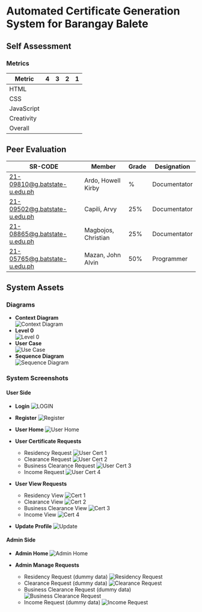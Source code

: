 # Automated Certificate Generation System for Barangay Balete

## Self Assessment

### Metrics
| Metric     | 4    | 3    | 2    | 1    |
|------------|------|------|------|------|
| HTML       |      |      |      |      |
| CSS        |      |      |      |      |
| JavaScript |      |      |      |      |
| Creativity |      |      |      |      |
| Overall    |      |      |      |      |

## Peer Evaluation

| SR-CODE                        | Member              | Grade | Designation  |
|-------------------------------|---------------------|-------|--------------|
| 21-09810@g.batstate-u.edu.ph   | Ardo, Howell Kirby  | %     | Documentator |
| 21-09502@g.batstate-u.edu.ph   | Capili, Arvy        | 25%   | Documentator |
| 21-08865@g.batstate-u.edu.ph   | Magbojos, Christian | 25%   | Documentator |
| 21-05765@g.batstate-u.edu.ph   | Mazan, John Alvin   | 50%   | Programmer   |

## System Assets

### Diagrams
- **Context Diagram**<br>
![Context Diagram](https://github.com/JohnAlvinMazan/FINALS/blob/main/assests/DFD.png)<br>
- **Level 0**<br>
![Level 0](https://github.com/JohnAlvinMazan/FINALS/blob/main/assests/lvl0.png)<br>
- **User Case**<br>
![Use Case](https://github.com/JohnAlvinMazan/FINALS/blob/main/assests/User%20Case.png)<br>
- **Sequence Diagram**<br>
![Sequence Diagram](https://github.com/JohnAlvinMazan/FINALS/blob/main/assests/Sequence.png)<br>

### System Screenshots

#### User Side
- **Login**
  ![LOGIN](https://github.com/JohnAlvinMazan/FINALS/blob/main/assests/Login.png)
  
- **Register**
  ![Register](https://github.com/JohnAlvinMazan/FINALS/blob/main/assests/Register.png)

- **User Home**
  ![User Home](https://github.com/JohnAlvinMazan/FINALS/blob/main/assests/User%20Page.png)
  
- **User Certificate Requests**
  - Residency Request
    ![User Cert 1](https://github.com/JohnAlvinMazan/FINALS/blob/main/assests/Residency%20Request.png)
  - Clearance Request
    ![User Cert 2](https://github.com/JohnAlvinMazan/FINALS/blob/main/assests/Clearance%20Request.png)
  - Business Clearance Request
    ![User Cert 3](https://github.com/JohnAlvinMazan/FINALS/blob/main/assests/Business%20Clearance%20Request.png)
  - Income Request
    ![User Cert 4](https://github.com/JohnAlvinMazan/FINALS/blob/main/assests/Income%20Request.png)

- **User View Requests**
  - Residency View
    ![Cert 1](https://github.com/JohnAlvinMazan/FINALS/blob/main/assests/Residency%20View.png)
  - Clearance View
    ![Cert 2](https://github.com/JohnAlvinMazan/FINALS/blob/main/assests/Clearance%20View.png)
  - Business Clearance View
    ![Cert 3](https://github.com/JohnAlvinMazan/FINALS/blob/main/assests/Business%20Clearance%20View.png)
  - Income View
    ![Cert 4](https://github.com/JohnAlvinMazan/FINALS/blob/main/assests/Income%20View.png)

- **Update Profile**
  ![Update](https://github.com/JohnAlvinMazan/FINALS/blob/main/assests/Update.png)

#### Admin Side
- **Admin Home**
  ![Admin Home](https://github.com/JohnAlvinMazan/FINALS/blob/main/assests/Admin%20Page.png)

- **Admin Manage Requests**
  - Residency Request (dummy data)
    ![Residency Request](https://github.com/JohnAlvinMazan/FINALS/blob/main/assests/Residency%20Request%20-%20dummy%20data.png)
  - Clearance Request (dummy data)
    ![Clearance Request](https://github.com/JohnAlvinMazan/FINALS/blob/main/assests/Clearance%20Request%20-%20dummy%20data.png)
  - Business Clearance Request (dummy data)
    ![Business Clearance Request](https://github.com/JohnAlvinMazan/FINALS/blob/main/assests/Business%20Clearance%20Request%20-%20dummy%20data.png)
  - Income Request (dummy data)
    ![Income Request](https://github.com/JohnAlvinMazan/FINALS/blob/main/assests/Clearance%20Request%20-%20dummy%20data.png)
